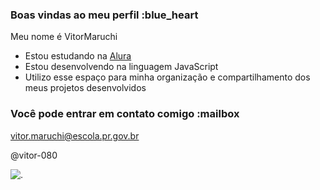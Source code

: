 ### Boas vindas ao meu perfil :blue_heart

Meu nome é VitorMaruchi

- Estou estudando na [Alura](https://www.alura.com.br)
- Estou  desenvolvendo na linguagem JavaScript
- Utilizo esse espaço para minha organização e compartilhamento dos meus projetos desenvolvidos

### Você pode entrar em contato comigo :mailbox

vitor.maruchi@escola.pr.gov.br

@vitor-080

![.](https://www.google.com/url?sa=i&url=https%3A%2F%2Ftenor.com%2Fview%2Fdemon-fall-roblox-gif-22320219&psig=AOvVaw3RGYryIipzY3cse_ss47Um&ust=1728664090117000&source=images&cd=vfe&opi=89978449&ved=0CBMQjRxqFwoTCIC1sdudhIkDFQAAAAAdAAAAABAh)

